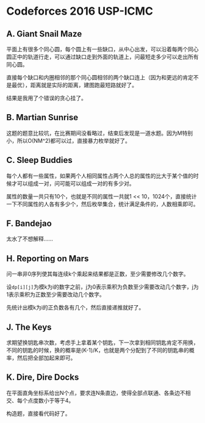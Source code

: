 # Codeforces 2016 USP-ICMC

## A. Giant Snail Maze

平面上有很多个同心圆，每个圆上有一些缺口，从中心出发，可以沿着每两个同心圆正中的轨道行走，可以通过缺口走到外面的轨道上，问最短走多少可以走出所有同心圆。

直接每个缺口和内圈相邻的那个同心圆相邻的两个缺口连上（因为和更远的肯定不是最优），距离就是实际的距离，建图跑最短路就好了。

结果是我用了个错误的贪心挂了。

## B. Martian Sunrise

这题的题意比较坑，在比赛期间没看略过，结束后发现是一道水题。因为M特别小，所以O(NM^2)都可以过，直接暴力枚举就好了。

## C. Sleep Buddies

每个人都有一些属性，如果两个人相同属性占两个人总的属性的比大于某个值的时候才可以组成一对，问可能可以组成一对的有多少对。

属性的数量一共只有10个，也就是不同的属性一共就1 << 10，1024个，直接统计一下不同属性的人各有多少个，然后枚举集合，统计满足条件的，人数相乘即可。

## F. Bandejao

太水了不想解释……

## H. Reporting on Mars

问一串非0序列使其每连续k个乘起来结果都是正数，至少需要修改几个数字。

设`dp[i][j]`为模k为i的数字之前，j为0表示乘积为负数至少需要改动几个数字，j为1表示乘积为正数至少需要改动几个数字。

先统计出模k为i的正负数各有几个，然后直接递推就好了。

## J. The Keys

求期望换钥匙串次数，考虑手上拿着某个钥匙，下一次拿到相同钥匙肯定不用换，不同的钥匙的时候，换的概率是(K-1)/K，也就是两个分配到了不同的钥匙串的概率，然后把全部加起来即可。


## K. Dire, Dire Docks

在平面直角坐标系给出N个点，要求连N条直边，使得全部点联通、各条边不相交、每个点度数小于等于4。

构造题，直接看代码好了。
